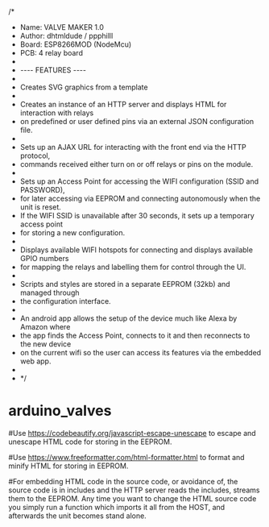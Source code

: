/*
 * Name: VALVE MAKER 1.0
 * Author: dhtmldude / ppphilll 
 * Board: ESP8266MOD (NodeMcu)
 * PCB: 4 relay board
 * 
 * ---- FEATURES ----
 * 
 * Creates SVG graphics from a template 
 * 
 * Creates an instance of an HTTP server and displays HTML for interaction with relays
 * on predefined or user defined pins via an external JSON configuration file.
 * 
 * Sets up an AJAX URL for interacting with the front end via the HTTP protocol, 
 * commands received either turn on or off relays or pins on the module.
 * 
 * Sets up an Access Point for accessing the WIFI configuration (SSID and PASSWORD), 
 * for later accessing via EEPROM and connecting autonomously when the unit is reset.
 * If the WIFI SSID is unavailable after 30 seconds, it sets up a temporary access point
 * for storing a new configuration.
 * 
 * Displays available WIFI hotspots for connecting and displays available GPIO numbers 
 * for mapping the relays and labelling them for control through the UI.
 * 
 * Scripts and styles are stored in a separate EEPROM (32kb) and managed through 
 * the configuration interface.
 * 
 * An android app allows the setup of the device much like Alexa by Amazon where 
 * the app finds the Access Point, connects to it and then reconnects to the new device
 * on the current wifi so the user can access its features via the embedded web app.
 *  
 * */
 
 # arduino_valves

 #Use https://codebeautify.org/javascript-escape-unescape to escape and unescape HTML code for storing in the EEPROM.

 #Use https://www.freeformatter.com/html-formatter.html to format and minify HTML for storing in EEPROM.

 #For embedding HTML code in the source code, or avoidance of, the source code is in includes and the HTTP server reads the includes, streams them to the EEPROM.  Any time you want to change the HTML source code you simply run a function which imports it all from the HOST, and afterwards the unit becomes stand alone.